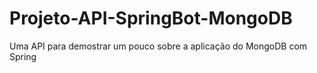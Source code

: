 # Projeto-API-SpringBot-MongoDB
Uma API para demostrar um pouco sobre a aplicação do MongoDB com Spring
